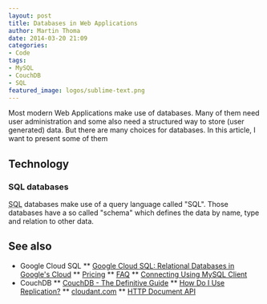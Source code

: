 ```yaml
---
layout: post
title: Databases in Web Applications
author: Martin Thoma
date: 2014-03-20 21:09
categories:
- Code
tags:
- MySQL
- CouchDB
- SQL
featured_image: logos/sublime-text.png
---
```


Most modern Web Applications make use of databases. Many of them need user
administration and some also need a structured way to store (user generated)
data. But there are many choices for databases. In this article, I want to
present some of them

## Technology

### SQL databases

<abbr title="Structured Query Language">SQL</abbr> databases make use of a
query language called "SQL". Those databases have a so called "schema" which
defines the data by name, type and relation to other data.

## See also

* Google Cloud SQL
** [Google Cloud SQL: Relational Databases in Google's Cloud](https://developers.google.com/cloud-sql/)
** [Pricing](https://developers.google.com/cloud-sql/pricing)
** [FAQ](https://developers.google.com/cloud-sql/faq)
** [Connecting Using MySQL Client](https://developers.google.com/cloud-sql/docs/mysql-client)
* CouchDB
** [CouchDB - The Definitive Guide](http://guide.couchdb.org/draft/tour.html)
** [How Do I Use Replication?](http://wiki.apache.org/couchdb/Frequently_asked_questions?action=show&redirect=FrequentlyAskedQuestions#how_replication)
** [cloudant.com](https://cloudant.com/product/pricing/)
** [HTTP Document API](http://wiki.apache.org/couchdb/HTTP_Document_API)